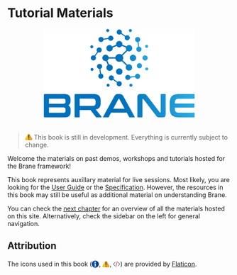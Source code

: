 # Tutorial Materials

<div align="center"><img src="./assets/img/brane_logo.png" alt="Brane logo" style="height: 200px;"/></div>
<br>

> <img src="./assets/img/warning.png" alt="drawing" width="16" style="margin-top: 2px; margin-bottom: -2px"/> This book is still in development. Everything is currently subject to change.

Welcome the materials on past demos, workshops and tutorials hosted for the Brane framework!

This book represents auxillary material for live sessions. Most likely, you are looking for the [User Guide](/user-guide) or the [Specification](/user-guide). However, the resources in this book may still be useful as additional material on understanding Brane.

You can check the [next chapter](./overview.md) for an overview of all the materials hosted on this site. Alternatively, check the sidebar on the left for general navigation.


## Attribution
The icons used in this book (<img src="./assets/img/info.png" alt="info" width="16" style="margin-top: 3px; margin-bottom: -3px;"/>, <img src="./assets/img/warning.png" alt="warning" width="16" style="margin-top: 3px; margin-bottom: -3px;"/>, <img src="./assets/img/source.png" alt="source" width="16" style="margin-top: 3px; margin-bottom: -3px;"/>) are provided by [Flaticon](https://flaticon.com).

